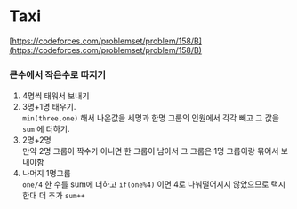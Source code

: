 # Taxi

[https://codeforces.com/problemset/problem/158/B](https://codeforces.com/problemset/problem/158/B)

### **큰수에서 작은수로 따지기**

1. 4명씩 태워서 보내기
2. 3명+1명 태우기.  
   `min(three,one)` 해서 나온값을 세명과 한명 그룹의 인원에서 각각 빼고 그 값을 `sum` 에 더하기.
3. 2명+2명  
   만약 2명 그룹이 짝수가 아니면 한 그룹이 남아서 그 그룹은 1명 그룹이랑 묶어서 보내야함
4. 나머지 1명그룹  
   `one/4` 한 수를 sum에 더하고 `if(one%4)` 이면 4로 나눠떨어지지 않았으므로 택시 한대 더 추가 `sum++`  

